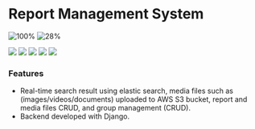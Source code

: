
# Report Management System 
![100%](https://progress-bar.dev/100/?title=backend-completion)
![28%](https://progress-bar.dev/28/?title=frontend-completion)

![](https://img.shields.io/badge/Django-4.0.4-green) ![](https://img.shields.io/badge/Postgresql-4.13-%23b040bdb) ![](https://img.shields.io/badge/elastic__search-7.17.4-blue) ![](https://img.shields.io/badge/drf-3.13.1-red) ![](https://img.shields.io/badge/Aws-S3-yellow) 

### Features

- Real-time search result using elastic search, media files such as (images/videos/documents) uploaded to AWS S3 bucket, report and media files CRUD, and group management (CRUD).
- Backend developed with Django.

